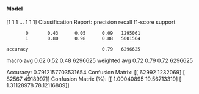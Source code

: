 #### Model
[1 1 1 ... 1 1 1]
Classification Report:
              precision    recall  f1-score   support

           0       0.43      0.05      0.09   1295061
           1       0.80      0.98      0.88   5001564

    accuracy                           0.79   6296625
   macro avg       0.62      0.52      0.48   6296625
weighted avg       0.72      0.79      0.72   6296625

Accuracy: 0.7912157703531654
Confusion Matrix:
[[  62992 1232069]
 [  82567 4918997]]
Confusion Matrix (%):
[[ 1.00040895 19.56713319]
 [ 1.31128978 78.12116809]]
